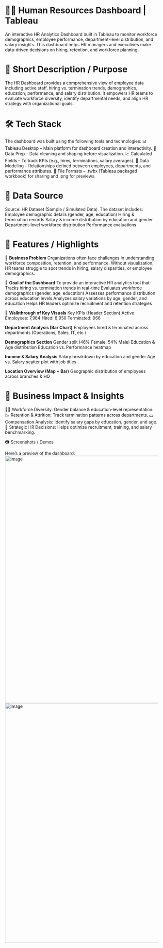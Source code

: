 # 👩‍💼 Human Resources Dashboard | Tableau

An interactive HR Analytics Dashboard built in Tableau to monitor workforce demographics, employee performance, department-level distribution, and salary insights. This dashboard helps HR managers and executives make data-driven decisions on hiring, retention, and workforce planning.

# 📌 Short Description / Purpose

The HR Dashboard provides a comprehensive view of employee data including active staff, hiring vs. termination trends, demographics, education, performance, and salary distribution. It empowers HR teams to evaluate workforce diversity, identify departmental needs, and align HR strategy with organizational goals.

# 🛠 Tech Stack

The dashboard was built using the following tools and technologies:
📊 Tableau Desktop – Main platform for dashboard creation and interactivity.
📂 Data Prep – Data cleaning and shaping before visualization.
📈 Calculated Fields – To track KPIs (e.g., hires, terminations, salary averages).
📝 Data Modeling – Relationships defined between employees, departments, and performance attributes.
📁 File Formats – .twbx (Tableau packaged workbook) for sharing and .png for previews.

# 📂 Data Source
Source: HR Dataset (Sample / Simulated Data).
The dataset includes:
Employee demographic details (gender, age, education)
Hiring & termination records
Salary & income distribution by education and gender
Department-level workforce distribution
Performance evaluations

#  🚀 Features / Highlights
🔹 <b>Business Problem</b>
Organizations often face challenges in understanding workforce composition, retention, and performance. Without visualization, HR teams struggle to spot trends in hiring, salary disparities, or employee demographics.

🔹 <b>Goal of the Dashboard</b>
To provide an interactive HR analytics tool that:
Tracks hiring vs. termination trends in real-time
Evaluates workforce demographics (gender, age, education)
Assesses performance distribution across education levels
Analyzes salary variations by age, gender, and education
Helps HR leaders optimize recruitment and retention strategies

🔹 <b>Walkthrough of Key Visuals</b>
Key KPIs (Header Section)
Active Employees: 7,984
Hired: 8,950
Terminated: 966

<b>Department Analysis (Bar Chart)</b>
Employees hired & terminated across departments (Operations, Sales, IT, etc.)

<b>Demographics Section</b>
Gender split (46% Female, 54% Male)
Education & Age distribution
Education vs. Performance heatmap

<b>Income & Salary Analysis</b>
Salary breakdown by education and gender
Age vs. Salary scatter plot with job titles

<b>Location Overview (Map + Bar)</b>
Geographic distribution of employees across branches & HQ

# 🔹<b> Business Impact & Insights</b>
👩‍💻 Workforce Diversity: Gender balance & education-level representation.
📉 Retention & Attrition: Track termination patterns across departments.
💵 Compensation Analysis: Identify salary gaps by education, gender, and age.
🎯 Strategic HR Decisions: Helps optimize recruitment, training, and salary benchmarking.

📷 Screenshots / Demos

Here’s a preview of the dashboard:
<img width="1414" height="814" alt="image" src="https://github.com/user-attachments/assets/c8d77523-9ad0-4552-92f4-60c926e726de" />
<img width="1382" height="789" alt="image" src="https://github.com/user-attachments/assets/c07c4167-e99f-4ac2-9c27-f4fb193cef30" />



